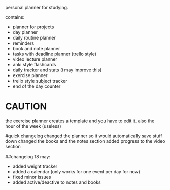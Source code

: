 personal planner for studying.


contains:
 - planner for projects
 - day planner
 - daily routine planner
 - reminders
 - book and note planner
 - tasks with deadline planner (trello style)
 - video lecture planner
 - anki style flashcards
 - daily tracker and stats (i may improve this)
 - exercise planner
 - trello style subject tracker
 - end of the day counter
 
 
 
 # CAUTION
 the exercise planner creates a template and you have to edit it.
 also the hour of the week (useless)

 
 #quick changelog
 changed the planner so it would automatically save stuff down
 changed the books and the notes section
 added progress to the video section
 
 
##changelog 18 may:
 - added weight tracker
 - added a calendar (only works for one event per day for now)
 - fixed minor issues
 - added active/deactive to notes and books
